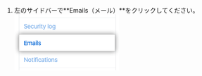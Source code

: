 1. 左のサイドバーで**Emails（メール）**をクリックしてください。 ![メールタブ](/assets/images/help/settings/settings-sidebar-emails.png)
